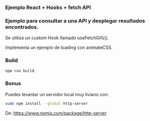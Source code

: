 ### Ejemplo React + Hooks + fetch API 

### Ejemplo para consultar a una API y desplegar resultados encontrados.

Se utiliza un custom Hook llamado useFetchGifs().

Implementa un ejemplo de loading con animateCSS.

### Build

```bash
npm run build
```

### Bonus

Puedes levantar un servidor local muy liviano con:
```bash
sudo npm install --global http-server
```
De: https://www.npmjs.com/package/http-server